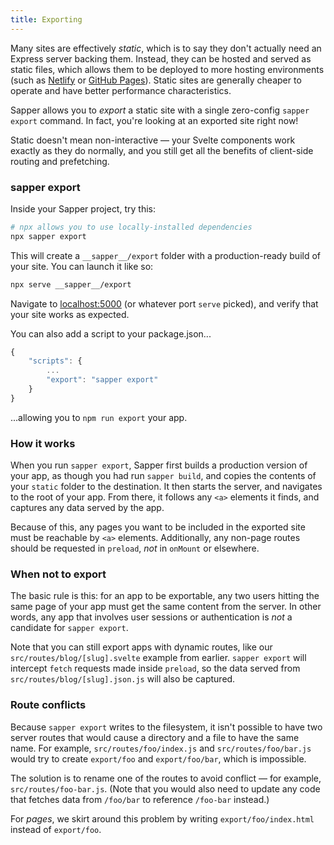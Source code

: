 ```yaml
---
title: Exporting
---
```


Many sites are effectively *static*, which is to say they don't actually need an Express server backing them. Instead, they can be hosted and served as static files, which allows them to be deployed to more hosting environments (such as [Netlify](https://www.netlify.com/) or [GitHub Pages](https://pages.github.com/)). Static sites are generally cheaper to operate and have better performance characteristics.

Sapper allows you to *export* a static site with a single zero-config `sapper export` command. In fact, you're looking at an exported site right now!

Static doesn't mean non-interactive — your Svelte components work exactly as they do normally, and you still get all the benefits of client-side routing and prefetching.


### sapper export

Inside your Sapper project, try this:

```bash
# npx allows you to use locally-installed dependencies
npx sapper export
```

This will create a `__sapper__/export` folder with a production-ready build of your site. You can launch it like so:

```bash
npx serve __sapper__/export
```

Navigate to [localhost:5000](http://localhost:5000) (or whatever port `serve` picked), and verify that your site works as expected.

You can also add a script to your package.json...

```js
{
	"scripts": {
		...
		"export": "sapper export"
	}
}
```

...allowing you to `npm run export` your app.


### How it works

When you run `sapper export`, Sapper first builds a production version of your app, as though you had run `sapper build`, and copies the contents of your `static` folder to the destination. It then starts the server, and navigates to the root of your app. From there, it follows any `<a>` elements it finds, and captures any data served by the app.

Because of this, any pages you want to be included in the exported site must be reachable by `<a>` elements. Additionally, any non-page routes should be requested in `preload`, *not* in `onMount` or elsewhere.


### When not to export

The basic rule is this: for an app to be exportable, any two users hitting the same page of your app must get the same content from the server. In other words, any app that involves user sessions or authentication is *not* a candidate for `sapper export`.

Note that you can still export apps with dynamic routes, like our `src/routes/blog/[slug].svelte` example from earlier. `sapper export` will intercept `fetch` requests made inside `preload`, so the data served from `src/routes/blog/[slug].json.js` will also be captured.


### Route conflicts

Because `sapper export` writes to the filesystem, it isn't possible to have two server routes that would cause a directory and a file to have the same name. For example, `src/routes/foo/index.js` and `src/routes/foo/bar.js` would try to create `export/foo` and `export/foo/bar`, which is impossible.

The solution is to rename one of the routes to avoid conflict — for example, `src/routes/foo-bar.js`. (Note that you would also need to update any code that fetches data from `/foo/bar` to reference `/foo-bar` instead.)

For *pages*, we skirt around this problem by writing `export/foo/index.html` instead of `export/foo`.
